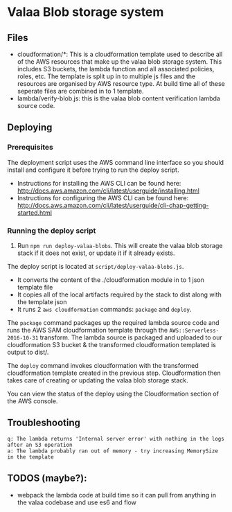 # Valaa Blob storage system

## Files

 - cloudformation/*: This is a cloudformation template used to describe all of the AWS resources
    that make up the valaa blob storage system. This includes S3 buckets, the lambda function and
    all associated policies, roles, etc. The template is split up in to multiple js files and the
    resources are organised by AWS resource type. At build time all of these seperate files are
    combined in to 1 template.
 - lambda/verify-blob.js: this is the valaa blob content verification lambda source code.

## Deploying

### Prerequisites

The deployment script uses the AWS command line interface so you should install and configure it
before trying to run the deploy script.

 - Instructions for installing the AWS CLI can be found here:
    http://docs.aws.amazon.com/cli/latest/userguide/installing.html
 - Instructions for configuring the AWS CLI can be found here:
    http://docs.aws.amazon.com/cli/latest/userguide/cli-chap-getting-started.html

### Running the deploy script

 1. Run `npm run deploy-valaa-blobs`. This will create the valaa blob storage stack if it does not
    exist, or update it if it already exists.

The deploy script is located at `script/deploy-valaa-blobs.js`.
 - It converts the content of the ./cloudformation module in to 1 json template file
 - It copies all of the local artifacts required by the stack to dist along with the template json
 - It runs 2 `aws cloudformation` commands: `package` and `deploy`.

The `package` command packages up the required lambda source code and runs the AWS SAM
cloudformation template through the  `AWS::Serverless-2016-10-31` transform. The lambda source is
packaged and uploaded to our cloudformation S3 bucket & the transformed cloudformation templated is
output to dist/.

The `deploy` command invokes cloudformation with the transformed cloudformation template created in
the previous step. Cloudformation then takes care of creating or updating the valaa blob storage
stack.

You can view the status of the deploy using the Cloudformation section of the AWS console.

## Troubleshooting

    q: The lambda returns 'Internal server error' with nothing in the logs after an S3 operation
    a: The lambda probably ran out of memory - try increasing MemorySize in the template

## TODOS (maybe?): 

 - webpack the lambda code at build time so it can pull from anything in the valaa codebase and use
    es6 and flow
